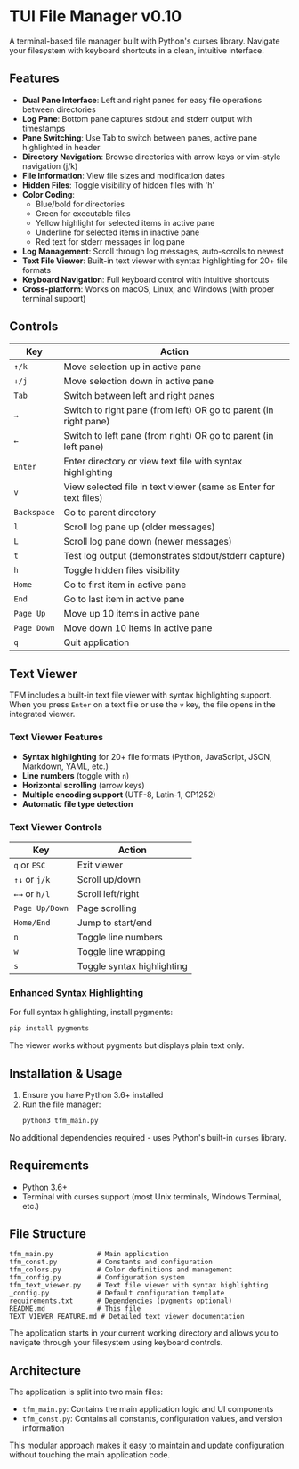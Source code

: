 # TUI File Manager v0.10

A terminal-based file manager built with Python's curses library. Navigate your filesystem with keyboard shortcuts in a clean, intuitive interface.

## Features

- **Dual Pane Interface**: Left and right panes for easy file operations between directories
- **Log Pane**: Bottom pane captures stdout and stderr output with timestamps
- **Pane Switching**: Use Tab to switch between panes, active pane highlighted in header
- **Directory Navigation**: Browse directories with arrow keys or vim-style navigation (j/k)
- **File Information**: View file sizes and modification dates
- **Hidden Files**: Toggle visibility of hidden files with 'h'
- **Color Coding**: 
  - Blue/bold for directories
  - Green for executable files
  - Yellow highlight for selected items in active pane
  - Underline for selected items in inactive pane
  - Red text for stderr messages in log pane
- **Log Management**: Scroll through log messages, auto-scrolls to newest
- **Text File Viewer**: Built-in text viewer with syntax highlighting for 20+ file formats
- **Keyboard Navigation**: Full keyboard control with intuitive shortcuts
- **Cross-platform**: Works on macOS, Linux, and Windows (with proper terminal support)

## Controls

| Key | Action |
|-----|--------|
| `↑/k` | Move selection up in active pane |
| `↓/j` | Move selection down in active pane |
| `Tab` | Switch between left and right panes |
| `→` | Switch to right pane (from left) OR go to parent (in right pane) |
| `←` | Switch to left pane (from right) OR go to parent (in left pane) |
| `Enter` | Enter directory or view text file with syntax highlighting |
| `v` | View selected file in text viewer (same as Enter for text files) |
| `Backspace` | Go to parent directory |
| `l` | Scroll log pane up (older messages) |
| `L` | Scroll log pane down (newer messages) |
| `t` | Test log output (demonstrates stdout/stderr capture) |
| `h` | Toggle hidden files visibility |
| `Home` | Go to first item in active pane |
| `End` | Go to last item in active pane |
| `Page Up` | Move up 10 items in active pane |
| `Page Down` | Move down 10 items in active pane |
| `q` | Quit application |

## Text Viewer

TFM includes a built-in text file viewer with syntax highlighting support. When you press `Enter` on a text file or use the `v` key, the file opens in the integrated viewer.

### Text Viewer Features
- **Syntax highlighting** for 20+ file formats (Python, JavaScript, JSON, Markdown, YAML, etc.)
- **Line numbers** (toggle with `n`)
- **Horizontal scrolling** (arrow keys)
- **Multiple encoding support** (UTF-8, Latin-1, CP1252)
- **Automatic file type detection**

### Text Viewer Controls
| Key | Action |
|-----|--------|
| `q` or `ESC` | Exit viewer |
| `↑↓` or `j/k` | Scroll up/down |
| `←→` or `h/l` | Scroll left/right |
| `Page Up/Down` | Page scrolling |
| `Home/End` | Jump to start/end |
| `n` | Toggle line numbers |
| `w` | Toggle line wrapping |
| `s` | Toggle syntax highlighting |

### Enhanced Syntax Highlighting
For full syntax highlighting, install pygments:
```bash
pip install pygments
```
The viewer works without pygments but displays plain text only.

## Installation & Usage

1. Ensure you have Python 3.6+ installed
2. Run the file manager:
   ```bash
   python3 tfm_main.py
   ```

No additional dependencies required - uses Python's built-in `curses` library.

## Requirements

- Python 3.6+
- Terminal with curses support (most Unix terminals, Windows Terminal, etc.)

## File Structure

```
tfm_main.py           # Main application
tfm_const.py          # Constants and configuration
tfm_colors.py         # Color definitions and management
tfm_config.py         # Configuration system
tfm_text_viewer.py    # Text file viewer with syntax highlighting
_config.py            # Default configuration template
requirements.txt      # Dependencies (pygments optional)
README.md             # This file
TEXT_VIEWER_FEATURE.md # Detailed text viewer documentation
```

The application starts in your current working directory and allows you to navigate through your filesystem using keyboard controls.

## Architecture

The application is split into two main files:
- `tfm_main.py`: Contains the main application logic and UI components
- `tfm_const.py`: Contains all constants, configuration values, and version information

This modular approach makes it easy to maintain and update configuration without touching the main application code.